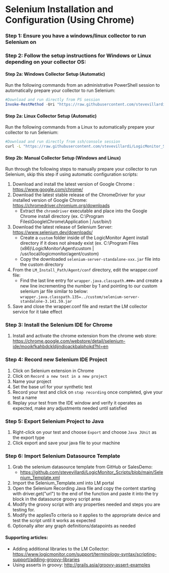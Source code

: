 # Selenium Installation and Configuration (Using Chrome)

### Step 1: Ensure you have a windows/linux collector to run Selenium on

### Step 2: Follow the setup instructions for Windows or Linux depending on your collector OS:

#### Step 2a: Windows Collector Setup (Automatic)

Run the following commands from an administrative PowerShell session to automatically prepare your collector to run Selenium:

```powershell
#Download and run directly from PS session
Invoke-RestMethod -Uri "https://raw.githubusercontent.com/stevevillardi/LogicMonitor_Scripts/main/Selenium/Install-Selenium.ps1" | Invoke-Expression
```

#### Step 2a: Linux Collector Setup (Automatic)

Run the following commands from a Linux to automatically prepare your collector to run Selenium:

```bash
#Download and run directly from ssh/console session
curl -L "https://raw.githubusercontent.com/stevevillardi/LogicMonitor_Scripts/main/Selenium/logicmonitor_install_selenium_debian.sh" | sh
```

#### Step 2b: Manual Collector Setup (Windows and Linux)

Run through the following steps to manually prepare your collector to run Selenium, skip this step if using automatic configuration scripts:

1.  Download and install the latest version of Google Chrome : https://www.google.com/chrome/
2.  Download the latest stable release of the ChromeDriver for your installed version of Google Chrome: https://chromedriver.chromium.org/downloads
    - Extract the `chromdriver` executable and place into the Google Chrome install directory (ex. C:\Program Files\Google\Chrome\Application | /usr/bin/)
3.  Download the latest release of Selenium Server: https://www.selenium.dev/downloads/
    - Create a `custom` folder inside of the LogicMonitor Agent install directory if it does not already exist (ex. C:\Program Files (x86)\LogicMonitor\Agent\custom | /usr/local/logicmonitor/agent/custom)
    - Copy the downloaded `selenium-server-standalone-xxx.jar` file into the custom directory
4.  From the `LM_Install_Path/Agent/conf` directory, edit the wrapper.conf file:
    - Find the last line entry for `wrapper.java.classpath.###=` and create a new line incrementing the number by 1 and pointing to our custom selenium jar file similar to below:
      `wrapper.java.classpath.135=../custom/selenium-server-standalone-3.141.59.jar`
5.  Save and close the wrapper.conf file and restart the LM collector service for it take effect

### Step 3: Install the Selenium IDE for Chrome

1. Install and activate the chrome extension from the chrome web store: https://chrome.google.com/webstore/detail/selenium-ide/mooikfkahbdckldjjndioackbalphokd?hl=en

### Step 4: Record new Selenium IDE Project

1. Click on Selenium extension in Chrome
2. Click on `Record a new test in a new project`
3. Name your project
4. Set the base url for your synthetic test
5. Record your test and click on `stop recording` once completed, give your test a name
6. Replay your test from the IDE window and verify it operates as expected, make any adjustments needed until satisfied

### Step 5: Export Selenium Project to Java

1. Right-click on your test and choose `Export` and choose `Java JUnit` as the export type
2. Click export and save your java file to your machine

### Step 6: Import Selenium Datasource Template

1. Grab the selenium datasource template from GitHub or SalesDemo:
   - https://github.com/stevevillardi/LogicMonitor_Scripts/blob/main/Selenium_Template.xml
2. Import the Selenium_Template.xml into LM portal
3. Open the Selenium Recording Java file and copy the content starting with driver.get("url") to the end of the function and paste it into the try block in the datasource groovy script area
4. Modify the groovy script with any properties needed and steps you are testing for.
5. Modify the appliesTo criteria so it applies to the appropriate device and test the script until it works as expected
6. Optionally alter any graph definitions/datapoints as needed

#### Supporting articles:

- Adding additional libraries to the LM Collector: https://www.logicmonitor.com/support/terminology-syntax/scripting-support/adding-groovy-libraries
- Using asserts in groovy: http://grails.asia/groovy-assert-examples
